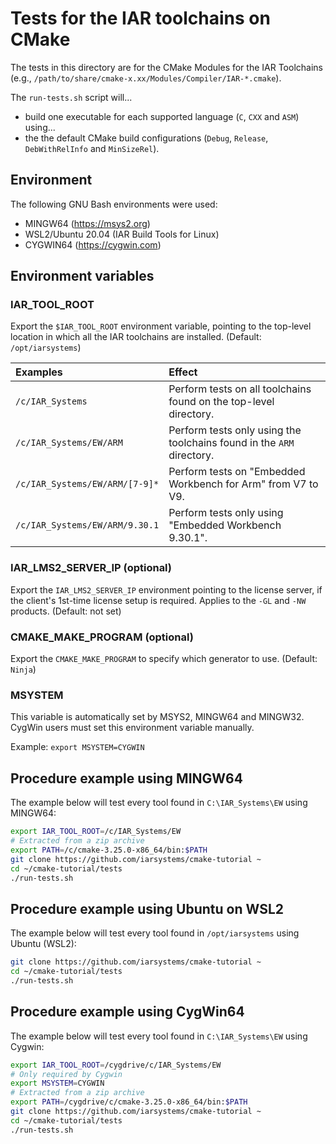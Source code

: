 # Tests for the IAR toolchains on CMake
The tests in this directory are for the CMake Modules for the IAR Toolchains (e.g., `/path/to/share/cmake-x.xx/Modules/Compiler/IAR-*.cmake`).

The `run-tests.sh` script will...
- build one executable for each supported language (`C`, `CXX` and `ASM`) using...
- the the default CMake build configurations (`Debug`, `Release`, `DebWithRelInfo` and `MinSizeRel`).

## Environment
The following GNU Bash environments were used:
- MINGW64 (https://msys2.org)
- WSL2/Ubuntu 20.04 (IAR Build Tools for Linux)
- CYGWIN64 (https://cygwin.com)

## Environment variables
### IAR_TOOL_ROOT
Export the `$IAR_TOOL_ROOT` environment variable, pointing to the top-level location in which all the IAR toolchains are installed. (Default: `/opt/iarsystems`)

| Examples                       | Effect                                                                |
| :----------------------------  | :-------------------------------------------------------------------- |
| `/c/IAR_Systems`               | Perform tests on all toolchains found on the top-level directory.     |
| `/c/IAR_Systems/EW/ARM`        | Perform tests only using the toolchains found in the `ARM` directory. |
| `/c/IAR_Systems/EW/ARM/[7-9]*` | Perform tests on "Embedded Workbench for Arm" from V7 to V9.          |
| `/c/IAR_Systems/EW/ARM/9.30.1` | Perform tests only using "Embedded Workbench 9.30.1".                 |

### IAR_LMS2_SERVER_IP (optional)
Export the `IAR_LMS2_SERVER_IP` environment pointing to the license server, if the client's 1st-time license setup is required. Applies to the `-GL` and `-NW` products. (Default: not set)

### CMAKE_MAKE_PROGRAM (optional)
Export the `CMAKE_MAKE_PROGRAM` to specify which generator to use. (Default: `Ninja`)

### MSYSTEM
This variable is automatically set by MSYS2, MINGW64 and MINGW32. CygWin users must set this environment variable manually.

Example: `export MSYSTEM=CYGWIN`

## Procedure example using __MINGW64__
The example below will test every tool found in `C:\IAR_Systems\EW` using MINGW64:
```bash
export IAR_TOOL_ROOT=/c/IAR_Systems/EW
# Extracted from a zip archive
export PATH=/c/cmake-3.25.0-x86_64/bin:$PATH
git clone https://github.com/iarsystems/cmake-tutorial ~
cd ~/cmake-tutorial/tests
./run-tests.sh
```

## Procedure example using __Ubuntu on WSL2__
The example below will test every tool found in `/opt/iarsystems` using Ubuntu (WSL2):
```bash
git clone https://github.com/iarsystems/cmake-tutorial ~
cd ~/cmake-tutorial/tests
./run-tests.sh
```

## Procedure example using __CygWin64__
The example below will test every tool found in `C:\IAR_Systems\EW` using Cygwin:
```bash
export IAR_TOOL_ROOT=/cygdrive/c/IAR_Systems/EW
# Only required by Cygwin
export MSYSTEM=CYGWIN
# Extracted from a zip archive
export PATH=/cygdrive/c/cmake-3.25.0-x86_64/bin:$PATH
git clone https://github.com/iarsystems/cmake-tutorial ~
cd ~/cmake-tutorial/tests
./run-tests.sh
```
